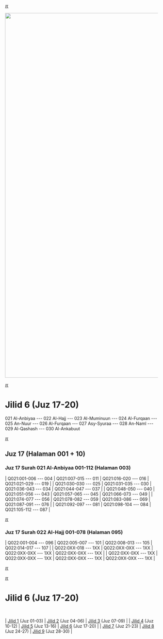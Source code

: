 ---
---

[&#x213C;](#idxXXX)<br id="idx000">

<img src="{{ site.baseurl }}/assets/images/z4816-02.jpg" style="width:1199px;">

[&#x213C;](#)<br id="idx1">
# Jilid 6 (Juz 17-20)

021 Al-Anbiyaa --- 022 Al-Hajj --- 023 Al-Muminuun --- 024 Al-Furqaan --- 025 An-Nuur --- 
026 Al-Furqaan --- 027 Asy-Syuraa --- 028 An-Naml --- 029 Al-Qashash --- 030 Al-Ankabuut

[&#x213C;](#)<br id="idx617021001">

## Juz 17 (Halaman 001 + 10)

### Juz 17 Surah 021 Al-Anbiyaa 001-112 (Halaman 003)

| Q021:001-006 --- 004 | Q021:007-015 --- 011 | Q021:016-020 --- 016 | Q021:021-029 --- 019 |
| Q021:030-030 --- 025 | Q021:031-035 --- 030 | Q021:036-043 --- 034 | Q021:044-047 --- 037 |
| Q021:048-050 --- 040 | Q021:051-056 --- 043 | Q021:057-065 --- 045 | Q021:066-073 --- 049 |
| Q021:074-077 --- 056 | Q021:078-082 --- 059 | Q021:083-086 --- 069 | Q021:087-091 --- 076 |
| Q021:092-097 --- 081 | Q021:098-104 --- 084 | Q021:105-112 --- 087 |

[&#x213C;](#)<br id="idx617021001">

### Juz 17 Surah 022 Al-Hajj 001-078 (Halaman 095)

| Q022:001-004 --- 096 | Q022:005-007 --- 101 | Q022:008-013 --- 105 | Q022:014-017 --- 107 |
| Q022:0XX-018 --- 1XX | Q022:0XX-0XX --- 1XX | Q022:0XX-0XX --- 1XX | Q022:0XX-0XX --- 1XX |
| Q022:0XX-0XX --- 1XX | Q022:0XX-0XX --- 1XX | Q022:0XX-0XX --- 1XX | Q022:0XX-0XX --- 1XX |

[&#x213C;](#)<br id="idx61702100X">

[&#x213C;](#)<br id="idxA">
# Jilid 6 (Juz 17-20)
<br id="XYZZY">

| [Jilid 1](001.md) (Juz 01-03) | [Jilid 2](002.md) (Juz 04-06) | [Jilid 3](003.md) (Juz 07-09) |
| [Jilid 4](004.md) (Juz 10-12) | [Jilid 5](005.md) (Juz 13-16) | [Jilid 6](006.md) (Juz 17-20) |
| [Jilid 7](007.md) (Juz 21-23) | [Jilid 8](008.md) (Juz 24-27) | [Jilid 9](009.md) (Juz 28-30) |


